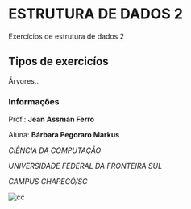 # ESTRUTURA DE DADOS 2

Exercícios de estrutura de dados 2

## Tipos de exercicíos

Árvores..

### Informações

Prof.: **Jean Assman Ferro**

Aluna: **Bárbara Pegoraro Markus**

*CIÊNCIA DA COMPUTAÇÃO*

*UNIVERSIDADE FEDERAL DA FRONTEIRA SUL*

*CAMPUS CHAPECÓ/SC*

![cc](https://i.imgur.com/wdSPfgK.png)

